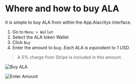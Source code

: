 # Where and how to buy ALA

It is simple to buy ALA from within the App.Alacritys interface.

1. Go to `Menu > Wallet`
2. Select the ALA token Wallet
3. Click `Buy`
4. Enter the amount to buy. *Each ALA is equivalent to 1 USD.*

> A 5% charge from Stripe is included in this amount.

![Buy ALA](https://raw.githubusercontent.com/alacrityio/alacrity-support-documentation/main/user%20documentation/resources/image29.png)

![Enter Amount](https://raw.githubusercontent.com/alacrityio/alacrity-support-documentation/main/user%20documentation/resources/image30.png)